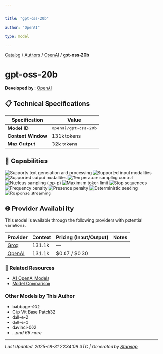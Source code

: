 ```yaml
---
  
  
title: "gpt-oss-20b"
  
author: "OpenAI"
  
type: model
  
---
```

  
  
  
[Catalog](../../../../..) / [Authors](../../../..) / [OpenAI](../../..) / **gpt-oss-20b**
  
  
# gpt-oss-20b
  
**Developed by**
: 
[OpenAI](../)
  
  
## 📋 Technical Specifications
  
| Specification | Value |
|---------|---------|
| **Model ID** | `openai/gpt-oss-20b` |
| **Context Window** | 131k tokens |
| **Max Output** | 32k tokens |

  
## 🎯 Capabilities
  
![Supports text generation and processing](https://img.shields.io/badge/text-✓-blue) ![Supported input modalities](https://img.shields.io/badge/input-text-teal) ![Supported output modalities](https://img.shields.io/badge/output-text-cyan) ![Temperature sampling control](https://img.shields.io/badge/temperature-core-red) ![Nucleus sampling (top-p)](https://img.shields.io/badge/top__p-core-red) ![Maximum token limit](https://img.shields.io/badge/max__tokens-core-blue) ![Stop sequences](https://img.shields.io/badge/stop-core-blue) ![Frequency penalty](https://img.shields.io/badge/frequency__penalty-core-purple) ![Presence penalty](https://img.shields.io/badge/presence__penalty-core-purple) ![Deterministic seeding](https://img.shields.io/badge/seed-advanced-green) ![Response streaming](https://img.shields.io/badge/streaming-✓-cyan)
  
  
## 🌐 Provider Availability
  
This model is available through the following providers with potential variations:
  
  
| Provider | Context | Pricing (Input/Output) | Notes |
|---------|---------|---------|---------|
| [Groq](../../../providers/groq/models/openai-gpt-oss-20b.md) | 131.1k | — |  |
| [OpenAI](../../../providers/openai/models/openai-gpt-oss-20b.md) | 131.1k | $0.07 / $0.30 |  |

  
### 🔗 Related Resources
  
- [All OpenAI Models](../)
- [Model Comparison](../../../../../models/)
  
  
### Other Models by This Author
  
- babbage-002
- Clip Vit Base Patch32
- dall-e-2
- dall-e-3
- davinci-002
- _...and 66 more_
  
  
---
*Last Updated: 2025-08-31 22:34:09 UTC | Generated by [Starmap](https://github.com/agentstation/starmap)*